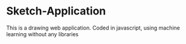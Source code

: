 # Sketch-Application

This is a drawing web application. Coded in javascript, using machine learning without any libraries